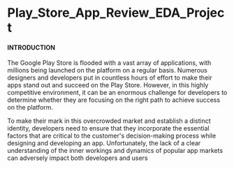 # Play_Store_App_Review_EDA_Project

#### INTRODUCTION

The Google Play Store is flooded with a vast array of applications, with millions being launched on the platform on a regular basis. Numerous designers and developers put in countless hours of effort to make their apps stand out and succeed on the Play Store. However, in this highly competitive environment, it can be an enormous challenge for developers to determine whether they are focusing on the right path to achieve success on the platform.

To make their mark in this overcrowded market and establish a distinct identity, developers need to ensure that they incorporate the essential factors that are critical to the customer's decision-making process while designing and developing an app. Unfortunately, the lack of a clear understanding of the inner workings and dynamics of popular app markets can adversely impact both developers and users
